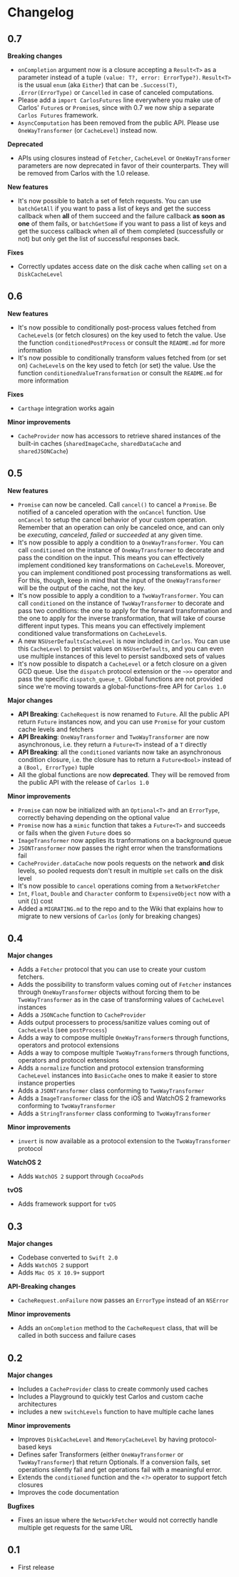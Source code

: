 # Changelog

## 0.7
**Breaking changes**
- `onCompletion` argument now is a closure accepting a `Result<T>` as a parameter instead of a tuple `(value: T?, error: ErrorType?)`. `Result<T>` is the usual `enum` (aka `Either`) that can be `.Success(T)`, `.Error(ErrorType)` or `Cancelled` in case of canceled computations.
- Please add a `import CarlosFutures` line everywhere you make use of Carlos' `Future`s or `Promise`s, since with 0.7 we now ship a separate `Carlos Futures` framework.
- `AsyncComputation` has been removed from the public API. Please use `OneWayTransformer` (or `CacheLevel`) instead now.

**Deprecated**
- APIs using closures instead of `Fetcher`, `CacheLevel` or `OneWayTransformer` parameters are now deprecated in favor of their counterparts. They will be removed from Carlos with the 1.0 release.

**New features**
- It's now possible to batch a set of fetch requests. You can use `batchGetAll` if you want to pass a list of keys and get the success callback when **all** of them succeed and the failure callback **as soon as one** of them fails, or `batchGetSome` if you want to pass a list of keys and get the success callback when all of them completed (successfully or not) but only get the list of successful responses back.

**Fixes**
- Correctly updates access date on the disk cache when calling `set` on a `DiskCacheLevel`

## 0.6

**New features**
- It's now possible to conditionally post-process values fetched from `CacheLevel`s (or fetch closures) on the key used to fetch the value. Use the function `conditionedPostProcess` or consult the `README.md` for more information
- It's now possible to conditionally transform values fetched from (or set on) `CacheLevel`s on the key used to fetch (or set) the value. Use the function `conditionedValueTransformation` or consult the `README.md` for more information

**Fixes**
- `Carthage` integration works again

**Minor improvements**
- `CacheProvider` now has accessors to retrieve shared instances of the built-in caches (`sharedImageCache`, `sharedDataCache` and `sharedJSONCache`)

## 0.5

**New features**
- `Promise` can now be canceled. Call `cancel()` to cancel a `Promise`. Be notified of a canceled operation with the `onCancel` function. Use `onCancel` to setup the cancel behavior of your custom operation. Remember that an operation can only be canceled once, and can only be *executing*, *canceled*, *failed* or *succeeded* at any given time.
- It's now possible to apply a condition to a `OneWayTransformer`. You can call `conditioned` on the instance of `OneWayTransformer` to decorate and pass the condition on the input. This means you can effectively implement conditioned key transformations on `CacheLevel`s. Moreover, you can implement conditioned post processing transformations as well. For this, though, keep in mind that the input of the `OneWayTransformer` will be the output of the cache, not the key.
- It's now possible to apply a condition to a `TwoWayTransformer`. You can call `conditioned` on the instance of `TwoWayTransformer` to decorate and pass two conditions: the one to apply for the forward transformation and the one to apply for the inverse transformation, that will take of course different input types. This means you can effectively implement conditioned value transformations on `CacheLevel`s. 
- A new `NSUserDefaultsCacheLevel` is now included in `Carlos`. You can use this `CacheLevel` to persist values on `NSUserDefaults`, and you can even use multiple instances of this level to persist sandboxed sets of values
- It's now possible to dispatch a `CacheLevel` or a fetch closure on a given GCD queue. Use the `dispatch` protocol extension or the `~>>` operator and pass the  specific `dispatch_queue_t`. Global functions are not provided since we're moving towards a global-functions-free API for `Carlos 1.0`

**Major changes**
- **API Breaking**: `CacheRequest` is now renamed to `Future`. All the public API return `Future` instances now, and you can use `Promise` for your custom cache levels and fetchers
- **API Breaking**: `OneWayTransformer` and `TwoWayTransformer` are now asynchronous, i.e. they return a `Future<T>` instead of a `T` directly
- **API Breaking**: all the `conditioned` variants now take an asynchronous condition closure, i.e. the closure has to return a `Future<Bool>` instead of a `(Bool, ErrorType)` tuple
- All the global functions are now **deprecated**. They will be removed from the public API with the release of `Carlos 1.0`

**Minor improvements**
- `Promise` can now be initialized with an `Optional<T>` and an `ErrorType`, correctly behaving depending on the optional value
- `Promise` now has a `mimic` function that takes a `Future<T>` and succeeds or fails when the given `Future` does so
- `ImageTransformer` now applies its tranformations on a background queue
- `JSONTransformer` now passes the right error when the transformations fail 
- `CacheProvider.dataCache` now pools requests on the network **and** disk levels, so pooled requests don't result in multiple `set` calls on the disk level
- It's now possible to `cancel` operations coming from a `NetworkFetcher`
- `Int`, `Float`, `Double` and `Character` conform to `ExpensiveObject` now with a unit (`1`) cost
- Added a `MIGRATING.md` to the repo and to the Wiki that explains how to migrate to new versions of `Carlos` (only for breaking changes)


## 0.4

**Major changes**
- Adds a `Fetcher` protocol that you can use to create your custom fetchers.
- Adds the possibility to transform values coming out of `Fetcher` instances through `OneWayTransformer` objects without forcing them to be `TwoWayTransformer` as in the case of transforming values of `CacheLevel` instances 
- Adds a `JSONCache` function to `CacheProvider`
- Adds output processers to process/sanitize values coming out of `CacheLevel`s (see `postProcess`) 
- Adds a way to compose multiple `OneWayTransformer`s through functions, operators and protocol extensions
- Adds a way to compose multiple `TwoWayTransformer`s through functions, operators and protocol extensions
- Adds a `normalize` function and protocol extension transforming `CacheLevel` instances into `BasicCache` ones to make it easier to store instance properties
- Adds a `JSONTransformer` class conforming to `TwoWayTransformer`
- Adds a `ImageTransformer` class for the iOS and WatchOS 2 frameworks conforming to `TwoWayTransformer`
- Adds a `StringTransformer` class conforming to `TwoWayTransformer`

**Minor improvements**
- `invert` is now available as a protocol extension to the `TwoWayTransformer` protocol

**WatchOS 2**
- Adds `WatchOS 2` support through `CocoaPods`

**tvOS**
- Adds framework support for `tvOS`

## 0.3

**Major changes**
- Codebase converted to `Swift 2.0`
- Adds `WatchOS 2` support
- Adds `Mac OS X 10.9+` support

**API-Breaking changes**
- `CacheRequest.onFailure` now passes an `ErrorType` instead of an `NSError`

**Minor improvements**
- Adds an `onCompletion` method to the `CacheRequest` class, that will be called in both success and failure cases

## 0.2

**Major changes**
- Includes a `CacheProvider` class to create commonly used caches
- Includes a Playground to quickly test Carlos and custom cache architectures
- includes a new `switchLevels` function to have multiple cache lanes

**Minor improvements**
- Improves `DiskCacheLevel` and `MemoryCacheLevel` by having protocol-based keys
- Defines safer Transformers (either `OneWayTransformer` or `TwoWayTransformer`) that return Optionals. If a conversion fails, set operations silently fail and get operations fail with a meaningful error.
- Extends the `conditioned` function and the `<?>` operator to support fetch closures
- Improves the code documentation

**Bugfixes**
- Fixes an issue where the `NetworkFetcher` would not correctly handle multiple get requests for the same URL

## 0.1

- First release
